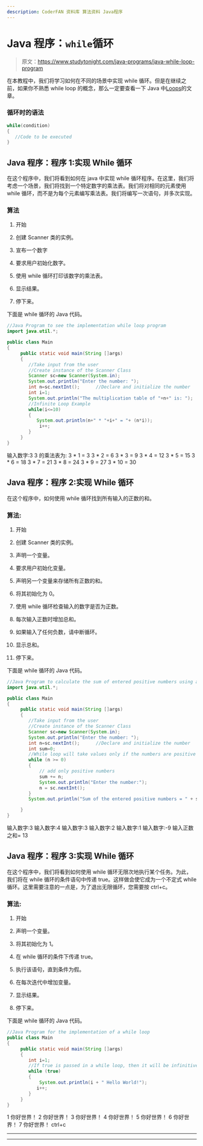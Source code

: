 ```yaml
---
description: CoderFAN 资料库 算法资料 Java程序
---
```


# Java 程序：`while`循环

> 原文：<https://www.studytonight.com/java-programs/java-while-loop-program>

在本教程中，我们将学习如何在不同的场景中实现 while 循环。但是在继续之前，如果你不熟悉 while loop 的概念，那么一定要查看一下 Java 中[Loops](https://www.studytonight.com/java/loops-in-java.php)的文章。

### 循环时的语法

```java
while(condition)
{
   //Code to be executed
}
```

## Java 程序：程序 1:实现 While 循环

在这个程序中，我们将看到如何在 java 中实现 while 循环程序。在这里，我们将考虑一个场景，我们将找到一个特定数字的乘法表。我们将对相同的元素使用 while 循环，而不是为每个元素编写乘法表。我们将编写一次语句，并多次实现。

### 算法

1.  开始

2.  创建 Scanner 类的实例。

3.  宣布一个数字

4.  要求用户初始化数字。

5.  使用 while 循环打印该数字的乘法表。

6.  显示结果。

7.  停下来。

下面是 while 循环的 Java 代码。

```java
//Java Program to see the implementation while loop program
import java.util.*;

public class Main
{
     public static void main(String []args)
     {
        //Take input from the user
        //Create instance of the Scanner Class
        Scanner sc=new Scanner(System.in); 
        System.out.println("Enter the number: ");
        int n=sc.nextInt();      //Declare and initialize the number
        int i=1;
        System.out.println("The multiplication table of "+n+" is: ");
        //Infinite Loop Example      
        while(i<=10)
        {
           System.out.println(n+" * "+i+" = "+ (n*i));
            i++;
        }  
     }
}
```

输入数字:3
3 的乘法表为:
3 * 1 = 3
3 * 2 = 6
3 * 3 = 9
3 * 4 = 12
3 * 5 = 15
3 * 6 = 18
3 * 7 = 21
3 * 8 = 24
3 * 9 = 27
3 * 10 = 30

## Java 程序：程序 2:实现 While 循环

在这个程序中，如何使用 while 循环找到所有输入的正数的和。

### 算法:

1.  开始

2.  创建 Scanner 类的实例。

3.  声明一个变量。

4.  要求用户初始化变量。

5.  声明另一个变量来存储所有正数的和。

6.  将其初始化为 0。

7.  使用 while 循环检查输入的数字是否为正数。

8.  每次输入正数时增加总和。

9.  如果输入了任何负数，请中断循环。

10.  显示总和。

11.  停下来。

下面是 while 循环的 Java 代码。

```java
//Java Program to calculate the sum of entered positive numbers using a while loop
import java.util.*;

public class Main
{
     public static void main(String []args)
     {
        //Take input from the user
        //Create instance of the Scanner Class
        Scanner sc=new Scanner(System.in); 
        System.out.println("Enter the number: ");
        int n=sc.nextInt();      //Declare and initialize the number
        int sum=0;
        //While loop will take values only if the numbers are positive
        while (n >= 0) 
        {
            // add only positive numbers
            sum += n;
            System.out.println("Enter the number:");
            n = sc.nextInt();
        }
        System.out.println("Sum of the entered positive numbers = " + sum);

     }
} 
```

输入数字:3
输入数字:4
输入数字:3
输入数字:2
输入数字:1
输入数字:-9
输入正数之和= 13

## Java 程序：程序 3:实现 While 循环

在这个程序中，我们将看到如何使用 while 循环无限次地执行某个任务。为此，我们将在 while 循环的条件语句中传递 true。这样做会使它成为一个不定式 while 循环。这里需要注意的一点是，为了退出无限循环，您需要按 ctrl+c。

### 算法:

1.  开始

2.  声明一个变量。

3.  将其初始化为 1。

4.  在 while 循环的条件下传递 true。

5.  执行该语句，直到条件为假。

6.  在每次迭代中增加变量。

7.  显示结果。

8.  停下来。

下面是 while 循环的 Java 代码。

```java
//Java Program for the implementation of a while loop
public class Main
{
     public static void main(String []args)
     {
        int i=1;
        //If true is passed in a while loop, then it will be infinitive while loop.
        while (true) 
        {
            System.out.println(i + " Hello World!");
           i++;
        }  
     }
} 
```

1 你好世界！
2 你好世界！
3 你好世界！
4 你好世界！
5 你好世界！
6 你好世界！
7 你好世界！
ctrl+c

* * *

* * *